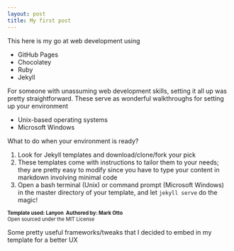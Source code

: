 ```yaml
---
layout: post
title: My first post
---
```


This here is my go at web development using
* <a href="https://pages.github.com/" target="_blank;" style="text-decoration:none;">GitHub Pages</a>
* <a href="https://chocolatey.org/" target="_blank;" style="text-decoration:none;">Chocolatey</a>
* <a href="https://rubyinstaller.org/" target="_blank;" style="text-decoration:none;">Ruby</a>
* <a href="https://jekyllrb.com/" target="_blank;" style="text-decoration:none;">Jekyll</a>

For someone with unassuming web development skills, setting it all up was pretty straightforward. These serve as wonderful walkthroughs for setting up your environment
* <a href="https://jekyllrb.com/docs/installation/" target="_blank;" style="text-decoration:none;">Unix-based operating systems</a>
* <a href="https://jekyllrb.com/docs/windows/" target="_blank;" style="text-decoration:none;">Microsoft Windows</a>

What to do when your environment is ready?
1. Look for Jekyll templates and download/clone/fork your pick
2. These templates come with instructions to tailor them to your needs; they are pretty easy to modify since you have to type your content in markdown involving minimal code
3. Open a bash terminal (Unix) or command prompt (Microsoft Windows) in the master directory of your template, and let <code>jekyll serve</code> do the magic!

<div class="message text-center" style="font-size:80%;">
	<strong>Template used: <a href="https://www.github.com/poole/lanyon" style="text-decoration:none;">Lanyon</a>&nbsp; Authored by: <a href="https://www.github.com/mdo/" style="text-decoration:none;">Mark Otto</a></strong>
	<br>Open sourced under the <a href="{{ site.baseurl }}/LICENSE.md" style="text-decoration:none;">MIT License</a>
</div>

Some pretty useful frameworks/tweaks that I decided to embed in my template for a better UX

<div style="text-align: center;">
<div class="btn-group">
  <a class="btn btn-light" type="button" href="https://www.michaelsoolee.com/google-analytics-jekyll/" target="_blank;" style="color: Tomato;" title="Google Analytics"><i class="fa fa-lg fa-bar-chart"></i></a>
  <a class="btn btn-light" type="button" href="http://www.lokeshdhakar.com/projects/lightbox2/" target="_blank;" style="color: DarkOrange;" title="Lightbox"><i class="fa fa-lg fa-camera-retro"></i></a>
  <a class="btn btn-light" type="button" href="http://www.fontawesome.io/" target="_blank;" style="color: MediumSeaGreen;" title="Font Awesome"><i class="fa fa-lg fa-font-awesome"></i></a>
  <a class="btn btn-light" type="button" href="https://www.getbootstrap.com/" target="_blank;" style="color: RebeccaPurple;" title="Bootstrap"><i class="fa fa-lg fa-html5"><i class="fa fa-lg fa-css3"></i></i></a>
</div>
</div>

<!--
<div class="container-fluid row">
	<div class="col" style="padding-right:0; padding-left:0;">
		<div class="list-group small">
			<a class="list-group-item list-group-item-action active" onclick="toggle(this)" href="https://www.getbootstrap.com/" target="_blank;" style="text-decoration:none; padding: 2%;">&nbsp;&nbsp;Bootstrap</a>
			<div class="w-100" style="padding:-;"></div>
			<a class="list-group-item list-group-item-action" onclick="toggle(this)" href="http://www.fontawesome.io/" target="_blank;" style="text-decoration:none; padding: 2%;">&nbsp;&nbsp;Font Awesome</a>
		</div>
	</div>
	
	<div class="col" style="padding-right:0; padding-left:0;">
		<div class="list-group small">
			<a class="list-group-item list-group-item-action" onclick="toggle(this)" href="https://www.michaelsoolee.com/google-analytics-jekyll/" target="_blank;" style="text-decoration:none; padding: 2%;">&nbsp;&nbsp;Google Analytics</a>
			<div class="w-100" style="padding:0"></div>
			<a class="list-group-item list-group-item-action" onclick="toggle(this)" href="http://www.lokeshdhakar.com/projects/lightbox2/" target="_blank;" style="text-decoration:none; padding: 2%;">&nbsp;&nbsp;Lightbox</a>
		</div>
	</div>
</div>

<script>
function toggle(element) {
	var $this = $(element);

    $('.active').removeClass('active');
    $this.toggleClass('active')
}
</script>
-->